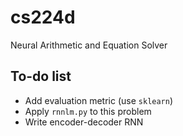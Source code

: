 # cs224d
Neural Arithmetic and Equation Solver

## To-do list
* Add evaluation metric (use `sklearn`)
* Apply `rnnlm.py` to this problem
* Write encoder-decoder RNN
